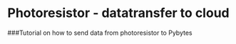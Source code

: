 # Photoresistor - datatransfer to cloud

###Tutorial on how to send data from photoresistor to Pybytes
